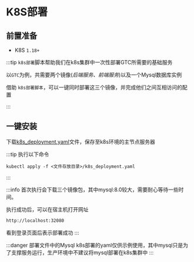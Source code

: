 # K8S部署

## 前置准备

- K8S `1.18+`

:::tip
`k8s部署`脚本帮助我们在k8s集群中一次性部署GTC所需要的基础服务

以`GTC`为例，共需要两个镜像(_后端服务、前端服务_)以及一个Mysql数据库实例

借助 `k8s部署脚本`，可以一键同时部署这三个镜像，并完成他们之间互相访问的配置

:::


## 一键安装

下载[k8s_deployment.yaml](/k8s_deployment.yaml)文件，保存至k8s环境的主节点服务器

:::tip
执行以下命令

```shell
kubectl apply -f <文件存放目录>/k8s_deployment.yaml 
```
:::

:::info
首次执行会下载三个镜像包，其中mysql:8.0较大，需要耐心等待一些时间。

执行成功后，可以在宿主机打开网址

```txt
http://localhost:32080
```

看到登录页面后表示部署成功
:::

:::danger 部署文件中的Mysql
k8s部署的yaml仅供示例使用，其中mysql只是为了支撑服务运行，生产环境中不建议将mysql部署在k8s集群中
:::

